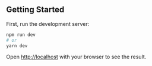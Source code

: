 ## Getting Started

First, run the development server:

```bash
npm run dev
# or
yarn dev
```

Open [http://localhost](http://localhost) with your browser to see the result.
